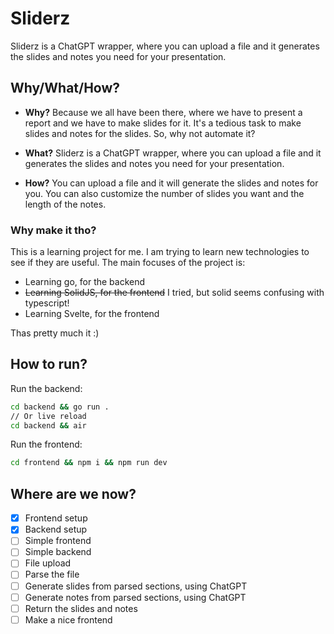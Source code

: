 # Sliderz

Sliderz is a ChatGPT wrapper, where you can upload a file and it generates the slides and notes you need for your presentation.

## Why/What/How?

-   **Why?** Because we all have been there, where we have to present a report and we have to make slides for it. It's a tedious task to make slides and notes for the slides. So, why not automate it?

-   **What?** Sliderz is a ChatGPT wrapper, where you can upload a file and it generates the slides and notes you need for your presentation.

-   **How?** You can upload a file and it will generate the slides and notes for you. You can also customize the number of slides you want and the length of the notes.

### Why make it tho?

This is a learning project for me. I am trying to learn new technologies to see if they are useful. The main focuses of the project is:

-   Learning go, for the backend
-   ~~Learning SolidJS, for the frontend~~ I tried, but solid seems confusing with typescript!
-   Learning Svelte, for the frontend

Thas pretty much it :)

## How to run?

Run the backend:

```bash
cd backend && go run .
// Or live reload
cd backend && air
```

Run the frontend:

```bash
cd frontend && npm i && npm run dev
```

## Where are we now?

-   [x] Frontend setup
-   [x] Backend setup
-   [ ] Simple frontend
-   [ ] Simple backend
-   [ ] File upload
-   [ ] Parse the file
-   [ ] Generate slides from parsed sections, using ChatGPT
-   [ ] Generate notes from parsed sections, using ChatGPT
-   [ ] Return the slides and notes
-   [ ] Make a nice frontend
